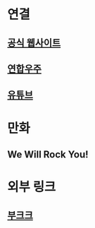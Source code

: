 # 연결

## [공식 웹사이트](https://yujibur.in)
## [연합우주](https://i.peacht.art/@yeojiburin)
## [유튜브](https://youtube.com/@YZBR_HGJS)

# 만화

## We Will Rock You!

# 외부 링크

## [부크크](https://bookk.co.kr/bookStore/646aab0f4222b24502d33701)